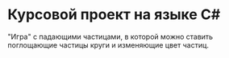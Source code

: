 # Курсовой проект на языке C# #
"Игра" с падающими частицами, в которой можно ставить поглощающие частицы круги и изменяющие цвет частиц.
